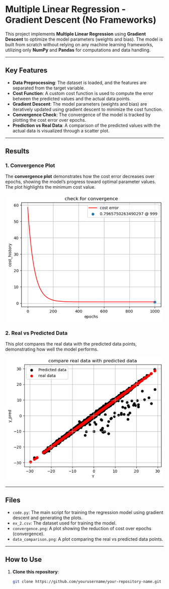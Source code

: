 # Multiple Linear Regression - Gradient Descent (No Frameworks)

This project implements **Multiple Linear Regression** using **Gradient Descent** to optimize the model parameters (weights and bias). The model is built from scratch without relying on any machine learning frameworks, utilizing only **NumPy** and **Pandas** for computations and data handling.

---

## Key Features

- **Data Preprocessing**: The dataset is loaded, and the features are separated from the target variable.
- **Cost Function**: A custom cost function is used to compute the error between the predicted values and the actual data points.
- **Gradient Descent**: The model parameters (weights and bias) are iteratively updated using gradient descent to minimize the cost function.
- **Convergence Check**: The convergence of the model is tracked by plotting the cost error over epochs.
- **Prediction vs Real Data**: A comparison of the predicted values with the actual data is visualized through a scatter plot.

---

## Results

### 1. Convergence Plot
The **convergence plot** demonstrates how the cost error decreases over epochs, showing the model’s progress toward optimal parameter values. The plot highlights the minimum cost value.

![Convergence Plot](convergence.png)

### 2. Real vs Predicted Data
This plot compares the real data with the predicted data points, demonstrating how well the model performs.

![Real vs Predicted Data](data_comparison.png)

---

## Files

- `code.py`: The main script for training the regression model using gradient descent and generating the plots.
- `ex_2.csv`: The dataset used for training the model.
- `convergence.png`: A plot showing the reduction of cost over epochs (convergence).
- `data_comparison.png`: A plot comparing the real vs predicted data points.

---

## How to Use

1. **Clone this repository**:
   ```bash
   git clone https://github.com/yourusername/your-repository-name.git

